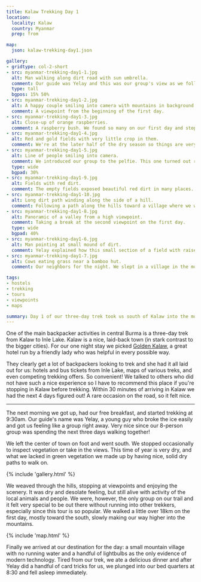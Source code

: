 ```yaml
---
title: Kalaw Trekking Day 1
location:
  locality: Kalaw
  country: Myanmar
  prep: from

map:
  json: kalaw-trekking-day1.json

gallery:
- gridtype: col-2-short
- src: myanmar-trekking-day1-1.jpg
  alt: Man walking along dirt road with sun umbrella.
  comment: Our guide was Yelay and this was our group's view as we followed him for three days.
  type: tall
  bgpos: 15% 50%
- src: myanmar-trekking-day1-2.jpg
  alt: A happy couple smiling into camera with mountains in background.
  comment: A viewpoint from the beginning of the first day.
- src: myanmar-trekking-day1-3.jpg
  alt: Close-up of orange raspberries.
  comment: A raspberry bush. We found so many on our first day and stopped at every single one to pick them clean. People don't sell them in the market because in this weather the fruit goes bad too quickly to be worth it.
- src: myanmar-trekking-day1-4.jpg
  alt: Red and gold fields with very little crop in them.
  comment: We're at the later half of the dry season so things are very dry, crops are all harvested.
- src: myanmar-trekking-day1-5.jpg
  alt: Line of people smiling into camera.
  comment: We introduced our group to the pelfie. This one turned out really great!
  type: wide
  bgpad: 30%
- src: myanmar-trekking-day1-9.jpg
  alt: Fields with red dirt.
  comment: The empty fields exposed beautiful red dirt in many places.
- src: myanmar-trekking-day1-10.jpg
  alt: Long dirt path winding along the side of a hill.
  comment: Following a path along the hills toward a village where we would sleep for the night.
- src: myanmar-trekking-day1-8.jpg
  alt: Panoramic of a valley from a high viewpoint.
  comment: Taking a break at the second viewpoint on the first day.
  type: wide
  bgpad: 40%
- src: myanmar-trekking-day1-6.jpg
  alt: Man pointing at small mound of dirt.
  comment: Yelay explained how this small section of a field with raised dirt is an offering for a good harvest. Once pointed out, you spot them all over the farmland.
- src: myanmar-trekking-day1-7.jpg
  alt: Cows eating grass near a bamboo hut.
  comment: Our neighbors for the night. We slept in a village in the mountains. No electricity, no running water.

tags:
- hostels
- trekking
- tours
- viewpoints
- maps

summary: Day 1 of our three-day trek took us south of Kalaw into the mountains. We walked over 18km and stopped to sleep in a mountain village.
---
```


One of the main backpacker activities in central Burma is a three-day trek from Kalaw to Inle Lake. Kalaw is a nice, laid-back town (in stark contrast to the bigger cities). For our one night stay we picked [Golden Kalaw](https://www.tripadvisor.com/Hotel_Review-g1016308-d1536822-Reviews-Golden_Kalaw_Inn-Kalaw_Shan_State.html), a great hotel run by a friendly lady who was helpful in every possible way.

They clearly get a lot of backpackers looking to trek and she had it all laid out for us: hotels and bus tickets from Inle Lake, maps of various treks, and even competing trekking offers. So convenient! We talked to others who did not have such a nice experience so I have to recommend this place if you're stopping in Kalaw before trekking. Within 30 minutes of arriving in Kalaw we had the next 4 days figured out! A rare occasion on the road, so it felt nice.

---

The next morning we got up, had our free breakfast, and started trekking at 9:30am. Our guide's name was Yelay, a young guy who broke the ice easily and got us feeling like a group right away. Very nice since our 8-person group was spending the next three days walking together!

We left the center of town on foot and went south. We stopped occasionally to inspect vegetation or take in the views. This time of year is very dry, and what we lacked in green vegetation we made up by having nice, solid dry paths to walk on.

{% include 'gallery.html' %}

We weaved through the hills, stopping at viewpoints and enjoying the scenery. It was dry and desolate feeling, but still alive with activity of the local animals and people. We were, however, the only group on our trail and it felt very special to be out there without running into other trekkers, especially since this tour is so popular. We walked a little over 18km on the first day, mostly toward the south, slowly making our way higher into the mountains.

{% include 'map.html' %}

Finally we arrived at our destination for the day: a small mountain village with no running water and a handful of lightbulbs as the only evidence of modern technology. Tired from our trek, we ate a delicious dinner and after Yelay did a handful of card tricks for us, we plunged into our bed quarters at 8:30 and fell asleep immediately.
